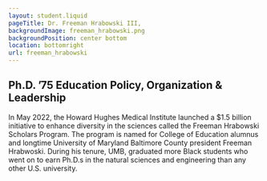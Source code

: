 ```yaml
---
layout: student.liquid
pageTitle: Dr. Freeman Hrabowski III,
backgroundImage: freeman_hrabowski.png
backgroundPosition: center bottom
location: bottomright
url: freeman_hrabowski
---
```


## Ph.D. ’75 Education Policy, Organization & Leadership

In May 2022, the Howard Hughes Medical Institute launched a $1.5 billion initiative to enhance diversity in the sciences called the Freeman Hrabowski Scholars Program. The program is named for College of Education alumnus and longtime University of Maryland Baltimore County president Freeman Hrabwoski. During his tenure, UMB, graduated more Black students who went on to earn Ph.D.s in the natural sciences and engineering than any other U.S. university.